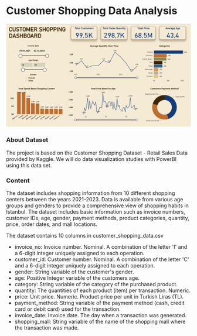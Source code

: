 # Customer Shopping Data Analysis

![alt text](https://github.com/gokcengiz/Shopping-data-analysis/blob/main/vis.jpg?raw=true)

### About Dataset

The project is based on the Customer Shopping Dataset - Retail Sales Data provided by Kaggle. 
We will do data visualization studies with PowerBI using this data set.

### Content

The dataset includes shopping
information from 10 different shopping centers between the years 2021-2023. 
Data is available from various age groups and genders to provide a comprehensive view of shopping habits
in Istanbul. The dataset includes basic information such as invoice numbers, customer IDs, age, gender,
payment methods, product categories, quantity, price, order dates, and mall locations.

The dataset contains 10 columns in customer_shopping_data.csv
* invoice_no: Invoice number. Nominal. A combination of the letter 'I' and a 6-digit integer uniquely assigned to each operation.
* customer_id: Customer number. Nominal. A combination of the letter 'C' and a 6-digit integer uniquely assigned to each operation.
* gender: String variable of the customer's gender.
* age: Positive Integer variable of the customers age.
* category: String variable of the category of the purchased product.
* quantity: The quantities of each product (item) per transaction. Numeric.
* price: Unit price. Numeric. Product price per unit in Turkish Liras (TL).
* payment_method: String variable of the payment method (cash, credit card or debit card) used for the transaction.
* invoice_date: Invoice date. The day when a transaction was generated.
* shopping_mall: String variable of the name of the shopping mall where the transaction was made.